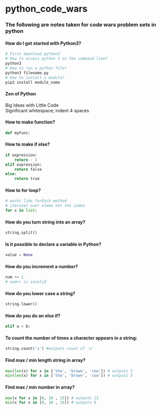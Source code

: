 # python_code_wars
### The following are notes taken for code wars problem sets in python

#### How do I get started with Python3?
``` python
# First download python3
# How to access python 3 on the command line?
python3
# How to run a python file?
python3 filename.py
# How to install a module?
pip3 install module_name
```

#### Zen of Python
Big Ideas with Little Code <br>
Significant whitespace; indent 4 spaces

#### How to make function?
```python
def myFunc:
```
#### How to make if else?
```python
if expression:
    return - 1
elif expression:
    return false
else:
    return true
```

#### How to for loop?
```python
# works like forEach method
# iterates over elems not the index
for x in list:
```

#### How do you turn string into an array?
```python
string.split()
```

#### Is it possible to declare a variable in Python?
```python
value = None
```

#### How do you increment a number?
```python
num += 1
# num++ is invalid
```

#### How do you lower case a string?
```python
string.lower()
```

#### How do you do an else if?
```python
elif a > b:
```

#### To count the number of times a character appears in a string:
```python
string.count('x') #outputs count of 'x'
```

#### Find max / min length string in array?
```python
max(len(x) for x in ['the', 'brown', 'cow']) # outputs 5
min(len(x) for x in ['the', 'brown', 'cow']) # outputs 3

```
#### Find max / min number in array?
```python
max(x for x in [0, 10 , 15]) # outputs 15
min(x for x in [0, 10 , 15]) # outputs 0

```

####
```python

```
